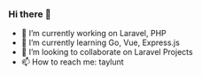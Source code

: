 ### Hi there 👋

- 🔭 I’m currently working on Laravel, PHP
- 🌱 I’m currently learning Go, Vue, Express.js
- 👯 I’m looking to collaborate on Laravel Projects
- 📫 How to reach me: taylunt

